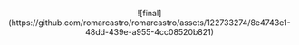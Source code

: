 <p align="center">
![final](https://github.com/romarcastro/romarcastro/assets/122733274/8e4743e1-48dd-439e-a955-4cc08520b821)
</p>
<!--
**romarcastro/romarcastro** is a ✨ _special_ ✨ repository because its `README.md` (this file) appears on your GitHub profile.
### Hi there 👋
Here are some ideas to get you started:

- 🔭 I’m currently working on ...
- 🌱 I’m currently learning ...
- 👯 I’m looking to collaborate on ...
- 🤔 I’m looking for help with ...
- 💬 Ask me about ...
- 📫 How to reach me: ...
- 😄 Pronouns: ...
- ⚡ Fun fact: ...
-->
